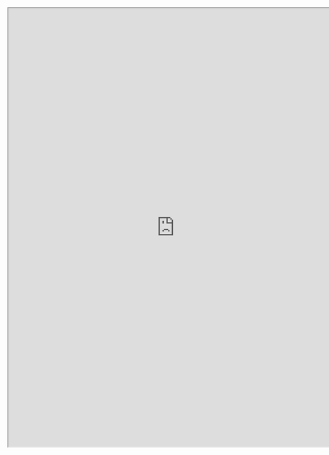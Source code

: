 <iframe src="https://nbviewer.jupyter.org/github/windmissing/programming_basics_for_ML/blob/master/jupyter/numpy/File.ipynb" width="150%" height="1000"></iframe>
